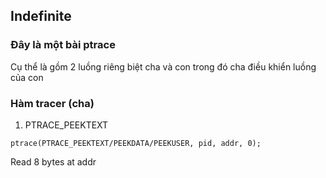 ## Indefinite

### Đây là một bài ptrace

Cụ thể là gồm 2 luồng riêng biệt cha và con trong đó cha điều khiển luồng của con

### Hàm tracer (cha)

1. PTRACE_PEEKTEXT

`ptrace(PTRACE_PEEKTEXT/PEEKDATA/PEEKUSER, pid, addr, 0);`

Read 8 bytes at addr



